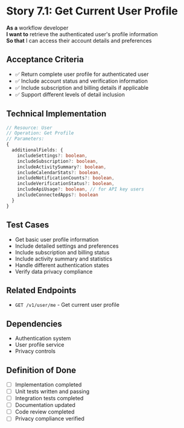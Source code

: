 # Story 7.1: Get Current User Profile

**As a** workflow developer  
**I want to** retrieve the authenticated user's profile information  
**So that** I can access their account details and preferences

## Acceptance Criteria
- ✅ Return complete user profile for authenticated user
- ✅ Include account status and verification information
- ✅ Include subscription and billing details if applicable
- ✅ Support different levels of detail inclusion

## Technical Implementation
```typescript
// Resource: User
// Operation: Get Profile
// Parameters:
{
  additionalFields: {
    includeSettings?: boolean,
    includeSubscription?: boolean,
    includeActivitySummary?: boolean,
    includeCalendarStats?: boolean,
    includeNotificationCounts?: boolean,
    includeVerificationStatus?: boolean,
    includeApiUsage?: boolean, // for API key users
    includeConnectedApps?: boolean
  }
}
```

## Test Cases
- Get basic user profile information
- Include detailed settings and preferences
- Include subscription and billing status
- Include activity summary and statistics
- Handle different authentication states
- Verify data privacy compliance

## Related Endpoints
- `GET /v1/user/me` - Get current user profile

## Dependencies
- Authentication system
- User profile service
- Privacy controls

## Definition of Done
- [ ] Implementation completed
- [ ] Unit tests written and passing
- [ ] Integration tests completed
- [ ] Documentation updated
- [ ] Code review completed
- [ ] Privacy compliance verified
